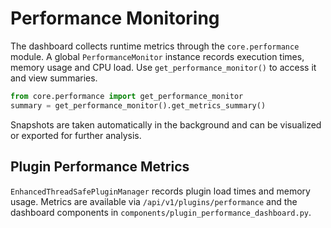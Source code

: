 # Performance Monitoring

The dashboard collects runtime metrics through the `core.performance` module. A global
`PerformanceMonitor` instance records execution times, memory usage and CPU load.
Use `get_performance_monitor()` to access it and view summaries.

```python
from core.performance import get_performance_monitor
summary = get_performance_monitor().get_metrics_summary()
```

Snapshots are taken automatically in the background and can be visualized or exported
for further analysis.

## Plugin Performance Metrics

`EnhancedThreadSafePluginManager` records plugin load times and memory usage.
Metrics are available via `/api/v1/plugins/performance` and the dashboard
components in `components/plugin_performance_dashboard.py`.

